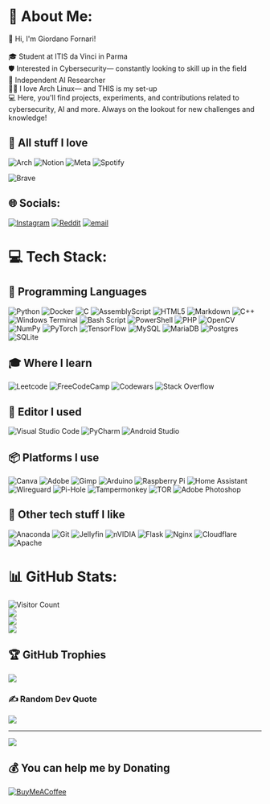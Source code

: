 # 💫 About Me:

👋 Hi, I'm Giordano Fornari!  <br><br>🎓 Student at ITIS da Vinci in Parma  <br>🛡️ Interested in Cybersecurity— constantly looking to skill up in the field<br>🤖 Independent AI Researcher  <br>👨‍💻 I love Arch Linux— and THIS is my set-up  <br>💻 Here, you'll find projects, experiments, and contributions related to cybersecurity, AI and more. Always on the lookout for new challenges and knowledge!  

## 💙 All stuff I love

![Arch](https://img.shields.io/badge/Arch%20Linux-1793D1?logo=arch-linux&logoColor=fff&style=for-the-badge)
![Notion](https://img.shields.io/badge/Notion-%23000000.svg?style=for-the-badge&logo=notion&logoColor=white)
![Meta](https://img.shields.io/badge/Meta-%230467DF.svg?style=for-the-badge&logo=Meta&logoColor=white)
![Spotify](https://img.shields.io/badge/Spotify-1ED760?style=for-the-badge&logo=spotify&logoColor=white)
<!-- ![Hugo](https://img.shields.io/badge/Hugo-black.svg?style=for-the-badge&logo=Hugo) -->
![Brave](https://img.shields.io/badge/Brave-FB542B?style=for-the-badge&logo=Brave&logoColor=white)

## 🌐 Socials:

[![Instagram](https://img.shields.io/badge/Instagram-%23E4405F.svg?logo=Instagram&logoColor=white)](https://instagram.com/@fornari.giordano) 
[![Reddit](https://img.shields.io/badge/Reddit-%23FF4500.svg?logo=Reddit&logoColor=white)](https://reddit.com/user/ExcellentDrummer5481) 
[![email](https://img.shields.io/badge/Email-D14836?logo=gmail&logoColor=white)](mailto:gfornari.casa@gmail.com) 

# 💻 Tech Stack:

## 🔀 **Programming Languages**

![Python](https://img.shields.io/badge/python-3670A0?style=for-the-badge&logo=python&logoColor=ffdd54) 
![Docker](https://img.shields.io/badge/docker-%230db7ed.svg?style=for-the-badge&logo=docker&logoColor=white) 
![C](https://img.shields.io/badge/c-%2300599C.svg?style=for-the-badge&logo=c&logoColor=white) 
![AssemblyScript](https://img.shields.io/badge/assembly%20script-%23000000.svg?style=for-the-badge&logo=assemblyscript&logoColor=white) 
![HTML5](https://img.shields.io/badge/html5-%23E34F26.svg?style=for-the-badge&logo=html5&logoColor=white) 
![Markdown](https://img.shields.io/badge/markdown-%23000000.svg?style=for-the-badge&logo=markdown&logoColor=white) 
![C++](https://img.shields.io/badge/c++-%2300599C.svg?style=for-the-badge&logo=c%2B%2B&logoColor=white) 
![Windows Terminal](https://img.shields.io/badge/Windows%20Terminal-%234D4D4D.svg?style=for-the-badge&logo=windows-terminal&logoColor=white) 
![Bash Script](https://img.shields.io/badge/bash_script-%23121011.svg?style=for-the-badge&logo=gnu-bash&logoColor=white) 
![PowerShell](https://img.shields.io/badge/PowerShell-%235391FE.svg?style=for-the-badge&logo=powershell&logoColor=white) 
![PHP](https://img.shields.io/badge/php-%23777BB4.svg?style=for-the-badge&logo=php&logoColor=white) 
![OpenCV](https://img.shields.io/badge/opencv-%23white.svg?style=for-the-badge&logo=opencv&logoColor=white) 
![NumPy](https://img.shields.io/badge/numpy-%23013243.svg?style=for-the-badge&logo=numpy&logoColor=white) 
![PyTorch](https://img.shields.io/badge/PyTorch-%23EE4C2C.svg?style=for-the-badge&logo=PyTorch&logoColor=white) 
![TensorFlow](https://img.shields.io/badge/TensorFlow-%23FF6F00.svg?style=for-the-badge&logo=TensorFlow&logoColor=white) 
![MySQL](https://img.shields.io/badge/mysql-4479A1.svg?style=for-the-badge&logo=mysql&logoColor=white) 
![MariaDB](https://img.shields.io/badge/MariaDB-003545?style=for-the-badge&logo=mariadb&logoColor=white) 
![Postgres](https://img.shields.io/badge/postgres-%23316192.svg?style=for-the-badge&logo=postgresql&logoColor=white) 
![SQLite](https://img.shields.io/badge/sqlite-%2307405e.svg?style=for-the-badge&logo=sqlite&logoColor=white) 

## 🎓 **Where I learn**

![Leetcode](https://img.shields.io/badge/LeetCode-000000?style=for-the-badge&logo=LeetCode&logoColor=#d16c06)
![FreeCodeCamp](https://img.shields.io/badge/Freecodecamp-%23123.svg?&style=for-the-badge&logo=freecodecamp&logoColor=green)
![Codewars](https://img.shields.io/badge/Codewars-B1361E?style=for-the-badge&logo=codewars&logoColor=grey)
![Stack Overflow](https://img.shields.io/badge/-Stackoverflow-FE7A16?style=for-the-badge&logo=stack-overflow&logoColor=white)

## 📝 **Editor I used**

![Visual Studio Code](https://img.shields.io/badge/Visual%20Studio%20Code-0078d7.svg?style=for-the-badge&logo=visual-studio-code&logoColor=white)
![PyCharm](https://img.shields.io/badge/pycharm-143?style=for-the-badge&logo=pycharm&logoColor=black&color=black&labelColor=green)
![Android Studio](https://img.shields.io/badge/android%20studio-346ac1?style=for-the-badge&logo=android%20studio&logoColor=white)

## 📦 **Platforms I use**

![Canva](https://img.shields.io/badge/Canva-%2300C4CC.svg?style=for-the-badge&logo=Canva&logoColor=white) 
![Adobe](https://img.shields.io/badge/adobe-%23FF0000.svg?style=for-the-badge&logo=adobe&logoColor=white) 
![Gimp](https://img.shields.io/badge/Gimp-657D8B?style=for-the-badge&logo=gimp&logoColor=FFFFFF) 
![Arduino](https://img.shields.io/badge/-Arduino-00979D?style=for-the-badge&logo=Arduino&logoColor=white) 
![Raspberry Pi](https://img.shields.io/badge/-Raspberry_Pi-C51A4A?style=for-the-badge&logo=Raspberry-Pi)
![Home Assistant](https://img.shields.io/badge/home%20assistant-%2341BDF5.svg?style=for-the-badge&logo=home-assistant&logoColor=white) 
![Wireguard](https://img.shields.io/badge/wireguard-%2388171A.svg?style=for-the-badge&logo=wireguard&logoColor=white)
![Pi-Hole](https://img.shields.io/badge/pihole-%2396060C.svg?style=for-the-badge&logo=pi-hole&logoColor=white)
![Tampermonkey](https://img.shields.io/badge/tampermonkey-%2300485B.svg?style=for-the-badge&logo=tampermonkey&logoColor=white) 
![TOR](https://img.shields.io/badge/tor-%237E4798.svg?style=for-the-badge&logo=tor-project&logoColor=white) 
![Adobe Photoshop](https://img.shields.io/badge/adobe%20photoshop-%2331A8FF.svg?style=for-the-badge&logo=adobe%20photoshop&logoColor=white) 

## 🔎 **Other tech stuff I like**

![Anaconda](https://img.shields.io/badge/Anaconda-%2344A833.svg?style=for-the-badge&logo=anaconda&logoColor=white) 
![Git](https://img.shields.io/badge/git-%23F05033.svg?style=for-the-badge&logo=git&logoColor=white) 
![Jellyfin](https://img.shields.io/badge/jellyfin-%23000B25.svg?style=for-the-badge&logo=Jellyfin&logoColor=00A4DC) 
![nVIDIA](https://img.shields.io/badge/cuda-000000.svg?style=for-the-badge&logo=nVIDIA&logoColor=green) 
![Flask](https://img.shields.io/badge/flask-%23000.svg?style=for-the-badge&logo=flask&logoColor=white) 
![Nginx](https://img.shields.io/badge/nginx-%23009639.svg?style=for-the-badge&logo=nginx&logoColor=white) 
![Cloudflare](https://img.shields.io/badge/Cloudflare-F38020?style=for-the-badge&logo=Cloudflare&logoColor=white) 
![Apache](https://img.shields.io/badge/apache-%23D42029.svg?style=for-the-badge&logo=apache&logoColor=white)  

# 📊 GitHub Stats:
![Visitor Count](https://profile-counter.glitch.me/bigBrodyG/count.svg) <br>
![](https://github-readme-stats.vercel.app/api?username=bigBrodyG&theme=dark&hide_border=true&include_all_commits=false&count_private=false) <br>
![](https://nirzak-streak-stats.vercel.app/?user=bigBrodyG&theme=dark&hide_border=true) <br>
![](https://github-readme-stats.vercel.app/api/top-langs/?username=bigBrodyG&theme=dark&hide_border=true&include_all_commits=false&count_private=false&hide=SWIG&layout=compact)

## 🏆 GitHub Trophies
![](https://github-profile-trophy.vercel.app/?username=bigBrodyG&theme=gruvbox&no-frame=true&no-bg=false&margin-w=4)

### ✍️ Random Dev Quote
![](https://quotes-github-readme.vercel.app/api?type=vetical&theme=gruvbox)

---
[![](https://visitcount.itsvg.in/api?id=bigBrodyG&icon=0&color=0)](https://visitcount.itsvg.in)

  ## 💰 You can help me by Donating
  [![BuyMeACoffee](https://img.shields.io/badge/Buy%20Me%20a%20Coffee-ffdd00?style=for-the-badge&logo=buy-me-a-coffee&logoColor=black)](https://buymeacoffee.com/....) 

  
<!-- Proudly created with GPRM ( https://gprm.itsvg.in ) -->
